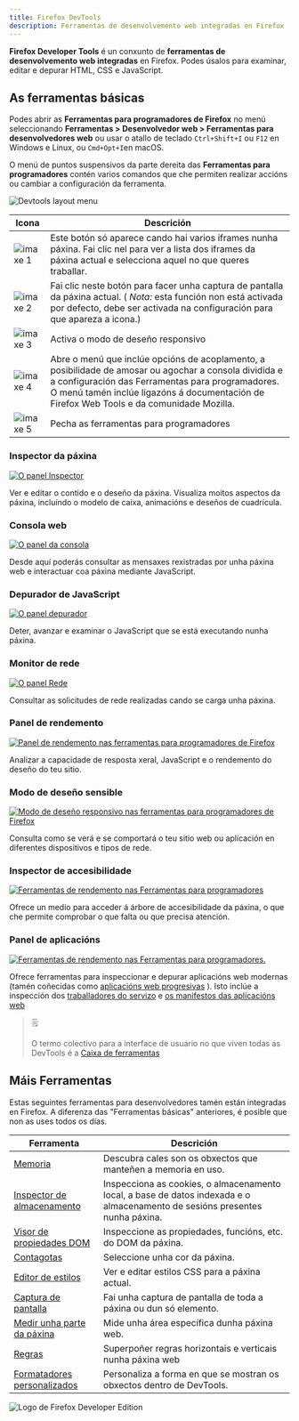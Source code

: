 ```yaml
---
title: Firefox DevTools
description: Ferramentas de desenvolvemento web integradas en Firefox
---
```


**Firefox Developer Tools** é un conxunto de **ferramentas de desenvolvemento web integradas** en Firefox. Podes úsalos para examinar, editar e depurar HTML, CSS e JavaScript.

## As ferramentas básicas

Podes abrir as **Ferramentas para programadores de Firefox** no menú seleccionando **Ferramentas > Desenvolvedor web > Ferramentas para desenvolvedores web** ou usar o atallo de teclado `Ctrl+Shift+I` ou `F12` en Windows e Linux, ou `Cmd+Opt+I`en macOS.

O menú de puntos suspensivos da parte dereita das **Ferramentas para programadores** contén varios comandos que che permiten realizar accións ou cambiar a configuración da ferramenta.

![Devtools layout menu](../assets/devtools_layoutmenu.png)

| Icona | Descrición |
| ------------------------------------------------------------ | ------------------------------------------------------------ |
| ![imaxe 1](../assets/iframe_button.png) | Este botón só aparece cando hai varios iframes nunha páxina. Fai clic nel para ver a lista dos iframes da páxina actual e selecciona aquel no que queres traballar. |
| ![imaxe 2](../assets/camera_button.png) | Fai clic neste botón para facer unha captura de pantalla da páxina actual. ( *Nota:* esta función non está activada por defecto, debe ser activada na configuración para que apareza a icona.) |
| ![imaxe 3](../assets/responsive_button.png) | Activa o modo de deseño responsivo                           |
| ![imaxe 4](../assets/menu_button.png) | Abre o menú que inclúe opcións de acoplamento, a posibilidade de amosar ou agochar a consola dividida e a configuración das Ferramentas para programadores. O menú tamén inclúe ligazóns á documentación de Firefox Web Tools e da comunidade Mozilla. |
| ![imaxe 5](../assets/close_button.png) | Pecha as ferramentas para programadores                      |

### Inspector da páxina

[![O panel Inspector](../assets/landingpage_pageinspector.png)](https://firefox-source-docs.mozilla.org/devtools-user/page_inspector/)

Ver e editar o contido e o deseño da páxina. Visualiza moitos aspectos da páxina, incluíndo o modelo de caixa, animacións e deseños de cuadrícula.

### Consola web

[![O panel da consola](../assets/landingpage_console.png)](https://firefox-source-docs.mozilla.org/devtools-user/web_console/)

Desde aquí poderás consultar as mensaxes rexistradas por unha páxina web e interactuar coa páxina mediante JavaScript.

### Depurador de JavaScript

[![O panel depurador](./assets/landingpage_debugger.png)](https://firefox-source-docs.mozilla.org/devtools-user/debugger/)

Deter, avanzar e examinar o JavaScript que se está executando nunha páxina.

### Monitor de rede

[![O panel Rede](../assets/landingpage_network.png)](https://firefox-source-docs.mozilla.org/devtools-user/network_monitor/)

Consultar as solicitudes de rede realizadas cando se carga unha páxina.

### Panel de rendemento

[![Panel de rendemento nas ferramentas para programadores de Firefox](../assets/landingpage_performance_2022.png)](https://profiler.firefox.com/docs/)

Analizar a capacidade de resposta xeral, JavaScript e o rendemento do deseño do teu sitio.

### Modo de deseño sensible

[![Modo de deseño responsivo nas ferramentas para programadores de Firefox](../assets/landingpage_responsivedesign.png)](https://firefox-source-docs.mozilla.org/devtools-user/responsive_design_mode/)

Consulta como se verá e se comportará o teu sitio web ou aplicación en diferentes dispositivos e tipos de rede.

### Inspector de accesibilidade

[![Ferramentas de rendemento nas Ferramentas para programadores](../assets/landingpage_accessibility.png)](https://firefox-source-docs.mozilla.org/devtools-user/accessibility_inspector/)

Ofrece un medio para acceder á árbore de accesibilidade da páxina, o que che permite comprobar o que falta ou que precisa atención.

### Panel de aplicacións

[![Ferramentas de rendemento nas Ferramentas para programadores.](../assets/just-application-panel.png)](https://firefox-source-docs.mozilla.org/devtools-user/application/)

Ofrece ferramentas para inspeccionar e depurar aplicacións web modernas (tamén coñecidas como [aplicacións web progresivas](https://developer.mozilla.org/en-US/docs/Web/Progressive_web_apps) ). Isto inclúe a inspección dos [traballadores do servizo](https://developer.mozilla.org/en-US/docs/Web/API/Service_Worker_API) e [os manifestos das aplicacións web](https://developer.mozilla.org/en-US/docs/Web/Manifest)

> :spiral_notepad:
>
> O termo colectivo para a interface de usuario no que viven todas as DevTools é a [Caixa de ferramentas](https://firefox-source-docs.mozilla.org/devtools-user/tools_toolbox/index.html)

## Máis Ferramentas

Estas seguintes ferramentas para desenvolvedores tamén están integradas en Firefox. A diferenza das "Ferramentas básicas" anteriores, é posible que non as uses todos os días.

| Ferramenta | Descrición |
| ------------------------------------------------------------ | ------------------------------------------------------------ |
| [Memoria](https://firefox-source-docs.mozilla.org/devtools-user/memory/index.html) | Descubra cales son os obxectos que manteñen a memoria en uso. |
| [Inspector de almacenamento](https://firefox-source-docs.mozilla.org/devtools-user/storage_inspector/index.html) | Inspecciona as cookies, o almacenamento local, a base de datos indexada e o almacenamento de sesións presentes nunha páxina. |
| [Visor de propiedades DOM](https://firefox-source-docs.mozilla.org/devtools-user/dom_property_viewer/index.html) | Inspeccione as propiedades, funcións, etc. do DOM da páxina. |
| [Contagotas](https://firefox-source-docs.mozilla.org/devtools-user/eyedropper/index.html) | Seleccione unha cor da páxina.                               |
| [Editor de estilos](https://firefox-source-docs.mozilla.org/devtools-user/style_editor/index.html) | Ver e editar estilos CSS para a páxina actual.               |
| [Captura de pantalla](https://firefox-source-docs.mozilla.org/devtools-user/taking_screenshots/index.html) | Fai unha captura de pantalla de toda a páxina ou dun só elemento. |
| [Medir unha parte da páxina](https://firefox-source-docs.mozilla.org/devtools-user/measure_a_portion_of_the_page/index.html) | Mide unha área específica dunha páxina web.                  |
| [Regras](https://firefox-source-docs.mozilla.org/devtools-user/rulers/index.html) | Superpoñer regras horizontais e verticais nunha páxina web   |
| [Formatadores personalizados](https://firefox-source-docs.mozilla.org/devtools-user/custom_formatters/index.html) | Personaliza a forma en que se mostran os obxectos dentro de DevTools. |

![Logo de Firefox Developer Edition](../assets/logo-developer-quantum.png)